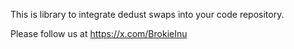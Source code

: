 This is library to integrate dedust swaps into your code repository. 

Please follow us at https://x.com/BrokieInu 
